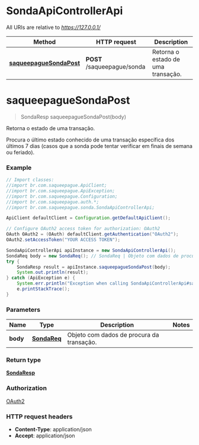 # SondaApiControllerApi

All URIs are relative to *https://127.0.0.1/*

Method | HTTP request | Description
------------- | ------------- | -------------
[**saqueepagueSondaPost**](SondaApiControllerApi.md#saqueepagueSondaPost) | **POST** /saqueepague/sonda | Retorna o estado de uma transação.

<a name="saqueepagueSondaPost"></a>
# **saqueepagueSondaPost**
> SondaResp saqueepagueSondaPost(body)

Retorna o estado de uma transação.

Procura o último estado conhecido de uma transação específica dos últimos 7 dias (casos que a sonda pode tentar verificar em finais de semana ou feriado).

### Example
```java
// Import classes:
//import br.com.saqueepague.ApiClient;
//import br.com.saqueepague.ApiException;
//import br.com.saqueepague.Configuration;
//import br.com.saqueepague.auth.*;
//import br.com.saqueepague.sonda.SondaApiControllerApi;

ApiClient defaultClient = Configuration.getDefaultApiClient();

// Configure OAuth2 access token for authorization: OAuth2
OAuth OAuth2 = (OAuth) defaultClient.getAuthentication("OAuth2");
OAuth2.setAccessToken("YOUR ACCESS TOKEN");

SondaApiControllerApi apiInstance = new SondaApiControllerApi();
SondaReq body = new SondaReq(); // SondaReq | Objeto com dados de procura da transação.
try {
    SondaResp result = apiInstance.saqueepagueSondaPost(body);
    System.out.println(result);
} catch (ApiException e) {
    System.err.println("Exception when calling SondaApiControllerApi#saqueepagueSondaPost");
    e.printStackTrace();
}
```

### Parameters

Name | Type | Description  | Notes
------------- | ------------- | ------------- | -------------
 **body** | [**SondaReq**](SondaReq.md)| Objeto com dados de procura da transação. |

### Return type

[**SondaResp**](SondaResp.md)

### Authorization

[OAuth2](../README.md#OAuth2)

### HTTP request headers

 - **Content-Type**: application/json
 - **Accept**: application/json

